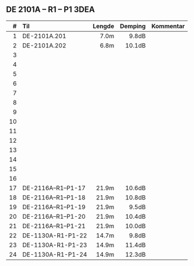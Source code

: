 ## DE 2101A – R1 – P1   3DEA

|#   |        Til       |Lengde|Demping|Kommentar|
|---:|:-----------------|-----:|------:|:--------|
|   1|DE-2101A.201      |  7.0m|  9.8dB|         |
|   2|DE-2101A.202      |  6.8m| 10.1dB|         |
|   3|                  |      |       |         |
|   4|                  |      |       |         |
|   5|                  |      |       |         |
|   6|                  |      |       |         |
|   7|                  |      |       |         |
|   8|                  |      |       |         |
|   9|                  |      |       |         |
|  10|                  |      |       |         |
|  11|                  |      |       |         |
|  12|                  |      |       |         |
|  13|                  |      |       |         |
|  14|                  |      |       |         |
|  15|                  |      |       |         |
|  16|                  |      |       |         |
|  17|DE-2116A–R1–P1-17 | 21.9m| 10.6dB|         |
|  18|DE-2116A–R1–P1-18 | 21.9m| 10.8dB|         |
|  19|DE-2116A–R1–P1-19 | 21.9m|  9.5dB|         |
|  20|DE-2116A–R1–P1-20 | 21.9m| 10.4dB|         |
|  21|DE-2116A–R1–P1-21 | 21.9m| 10.0dB|         |
|  22|DE-1130A-R1-P1-22 | 14.7m|  9.8dB|         |
|  23|DE-1130A-R1-P1-23 | 14.9m| 11.4dB|         |
|  24|DE-1130A-R1-P1-24 | 14.9m| 12.3dB|         |
